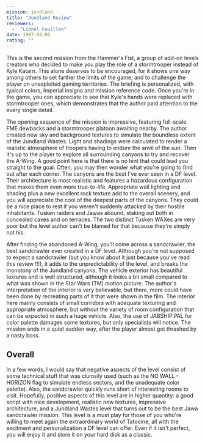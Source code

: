 ```yaml
---
mission: jundland
title: "Jundland Review"
reviewers: 
  -  "Lionel Fouillen"
date: 1997-04-06
rating: ""
---
```


This is the second mission from the Hammer's Fist, a group of add-on levels creators who decided to make you play the role of a stormtrooper instead of Kyle Katarn. This alone deserves to be encouraged, for it shows one way among others to set farther the limits of the game, and to challenge the player on unexploited gaming territories. The briefing is personalized, with typical colors, Imperial insigna and mission reference code. Once you're in the game, you can appreciate to see that Kyle's hands were replaced with stormtrooper ones, which demonstrates that the author paid attention to the every single detail.

The opening sequence of the mission is impressive, featuring full-scale FME dewbacks and a stormtrooper platoon awaiting nearby. The author created new sky and background textures to simulate the boundless extent of the Jundland Wastes. Light and shadings were calculated to render a realistic atmosphere of troopers having to endure the anvil of the sun. Then it's up to the player to explore all surrounding canyons to try and recover the A-Wing. A good point here is that there is no hint that could lead you straight to the goal. Often, you may then wonder what you're going to find out after each corner. The canyons are the best I've ever seen in a DF level. Their architecture is most realistic and features a hazardous configuration that makes them even more true-to-life. Appropriate wall lighting and shading plus a new excellent rock texture add to the overall scenery, and you will appreciate the cool of the deepest parts of the canyons. They could be a nice place to rest if you weren't suddenly attacked by their hostile inhabitants. Tusken raiders and Jawas abound, staking out both in concealed caves and on terraces. The two distinct Tusken WAXes are very poor but the level author can't be blamed for that because they're simply not his.

After finding the abandoned A-Wing, you'll come across a sandcrawler, the best sandcrawler ever created in a DF level. Although you're not supposed to expect a sandcrawler (but you know about it just because you've read this review !!!), it adds to the unpredictability of the level, and breaks the monotony of the Jundland canyons. The vehicle exterior has beautiful textures and is well structured, although it looks a bit small compared to what was shown in the Star Wars (TM) motion picture. The author's interpretation of the interior is very believable, but there, more could have been done by recreating parts of it that were shown in the film. The interior here mainly consists of small corridors with adequate texturing and appropriate atmosphere, but without the variety of room configuration that can be expected in such a huge vehicle. Also, the use of JABSHIP.PAL for color palette damages some textures, but only specialists will notice. The mission ends in a quiet sudden way, after the player almost got thrashed by a nasty boss.

## Overall

In a few words, I would say that negative aspects of the level consist of some technical stuff that was clumsily used (such as the NO WALL - HORIZON flag to simulate endless sectors, and the unadequate color palette). Also, the sandcrawler quickly runs short of interesting rooms to visit. Hopefully, positive aspects of this level are in higher quantity: a good script with nice development, realistic new textures, impressive architecture, and a Jundland Wastes level that turns out to be the best Jawa sandcrawler mission. This level is a must play for those of you who're willing to meet again the extraordinary world of Tatooine, all with the excitment and personalization a DF level can offer. Even if it isn't perfect, you will enjoy it and store it on your hard disk as a classic.